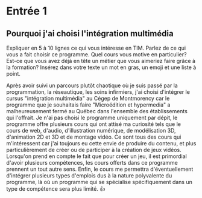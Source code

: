 # Entrée 1

## Pourquoi j'ai choisi l'intégration multimédia
Expliquer en 5 à 10 lignes ce qui vous intéresse en TIM. Parlez de ce qui vous a fait choisir ce programme. Quel cours vous motive en particulier? Est-ce que vous avez déjà en tête un métier que vous aimeriez faire grâce à la formation? Insérez dans votre texte un mot en gras, un emoji et une liste à point. 

Après avoir suivi un parcours plutôt chaotique où je suis passé par la programmation, la réseautique, les soins infirmiers, j'ai choisi d'intégrer le cursus "intégration multimédia" au Cégep de Montmorency car le programme que je souhaitais faire "Microédition et hypermedia" a malheureusement fermé au Québec dans l'ensemble des établissements qui l'offrait. Je n'ai pas choisi le programme uniquement par dépit, le programme offre plusieurs cours qui ont attisé ma curiosité tels que le cours de web, d'audio, d'illustration numérique, de modélisation 3D, d'animation 2D et 3D et de montage vidéo. Ce sont tous des cours qui m'intéressent car j'ai toujours eu cette envie de produire du contenu, et plus particulièrement de créer ou de participer à la création de jeux vidéos. Lorsqu'on prend en compte le fait que pour créer un jeu, il est primordial d'avoir plusieurs compétences, les cours offerts dans ce programme prennent un tout autre sens. Enfin, le cours me permettra d'éventuellement d'intégrer plusieurs types d'emplois dus à la nature polyvalente du programme, là où un programme qui se spécialise spécifiquement dans un type de compétence sera plus limité. 👍


